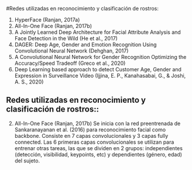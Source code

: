 #Redes utilizadas en reconocimiento y  clasificación de rostros:


1. HyperFace (Ranjan, 2017a)
2. All-In-One Face (Ranjan, 2017b)
3. A Jointly Learned Deep Architecture for Facial Attribute Analysis and Face Detection in the Wild (He et al., 2017)
4. DAGER: Deep Age, Gender and Emotion Recognition Using Convolutional Neural Network (Dehghan, 2017)
5. A Convolutional Neural Network for Gender Recognition Optimizing the Accuracy/Speed Tradeoff (Greco et al., 2020)
6. Deep Learning based approach to detect Customer Age, Gender and Expression in Surveillance Video (Ijjina, E. P., Kanahasabai, G., & Joshi, A. S., 2020)

## Redes utilizadas en reconocimiento y  clasificación de rostros::

2. All-In-One Face (Ranjan, 2017b)
Se inicia con la red preentrenada de Sankaranayanan et al. (2016) para reconocimiento facial como backbone. Consiste en 7 capas convolucionales y 3 capas fully connected.
Las 6 primeras capas convolucionales se utilizan para entrenar otras tareas, las que se dividen en 2 grupos: independientes (detección, visibilidad, keypoints, etc) y dependientes (género, edad) del sujeto.

